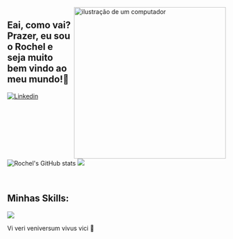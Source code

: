 <img src="https://raw.githubusercontent.com/MicaelliMedeiros/micaellimedeiros/master/image/computer-illustration.png" alt="ilustração de um computador" min-width="350px" max-width="350px" width="350px" align="right" >

 ## Eai, como vai? Prazer, eu sou o Rochel e seja muito bem vindo ao meu mundo!👋

<div style="display: inline_block">
 
[![Linkedin](https://img.shields.io/badge/LinkedIn-0077B5?style=for-the-badge&logo=linkedin&logoColor=white)](https://www.linkedin.com/in/rochelrodriguesc/)

![Rochel's GitHub stats](https://github-readme-stats.vercel.app/api?username=rochelrrc&show_icons=true&theme=radical) [![](https://github-readme-stats-eight-theta.vercel.app/api/top-langs/?username=Rochelrrc&layout=compact&langs_count=8&theme=radical)](https://github.com/Rochelrrc/Rochelrrc)
</div><br/>

## Minhas Skills:
<p align="left">
  <a href="https://skillicons.dev">
    <img src="https://skillicons.dev/icons?i=html,css,react,js,github,ts,materialui," />
  </a>
</p>

Vi veri veniversum vivus vici 🧠
